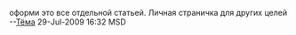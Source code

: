 оформи это все отдельной статьей. Личная страничка для других целей
--[Тёма](User:JB "wikilink") 29-Jul-2009 16:32 MSD

